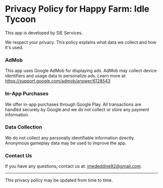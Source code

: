 # Privacy Policy for Happy Farm: Idle Tycoon

This app is developed by SIE Services.

We respect your privacy. This policy explains what data we collect and how it's used.

### AdMob
This app uses Google AdMob for displaying ads. AdMob may collect device identifiers and usage data to personalize ads. Learn more at: https://support.google.com/admob/answer/6128543

### In-App Purchases
We offer in-app purchases through Google Play. All transactions are handled securely by Google and we do not collect or store any payment information.

### Data Collection
We do not collect any personally identifiable information directly. Anonymous gameplay data may be used to improve the app.

### Contact Us
If you have any questions, contact us at: imededdine92@gmail.com.

---
This privacy policy may be updated from time to time.
